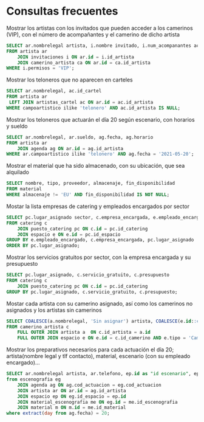 # Consultas frecuentes
Mostrar los artistas con los invitados que pueden acceder a los camerinos (VIP), con el número de acompañantes y el camerino de dicho artista
```sql
SELECT ar.nombrelegal artista, i.nombre invitado, i.num_acompanantes acompañantes, ca.id_camerino
FROM artista ar 
	JOIN invitaciones i ON ar.id = i.id_artista
	JOIN camerino_artista ca ON ar.id = ca.id_artista
WHERE i.permisos = 'VIP';
```
Mostrar los teloneros que no aparecen en carteles
```sql
SELECT ar.nombrelegal, ac.id_cartel
FROM artista ar
 LEFT JOIN artistas_cartel ac ON ar.id = ac.id_artista
WHERE campoartistico ilike 'telonero' AND ac.id_artista IS NULL;
```
Mostrar los teloneros que actuarán el día 20 según escenario, con horarios y sueldo
```sql
SELECT ar.nombrelegal, ar.sueldo, ag.fecha, ag.horario
FROM artista ar
	JOIN agenda ag ON ar.id = ag.id_artista
WHERE ar.campoartistico ilike 'telonero' AND ag.fecha = '2021-05-20';
```
Mostrar el material que ha sido almacenado, con su ubicación, que sea alquilado
```sql
SELECT nombre, tipo, proveedor, almacenaje, fin_disponibilidad
FROM material
WHERE almacenaje != 'EU' AND fin_disponibilidad IS NOT NULL;
```
Mostar la lista empresas de catering y empleados encargados por sector
```sql
SELECT pc.lugar_asignado sector, c.empresa_encargada, e.empleado_encargado
FROM catering c
	JOIN puesto_catering pc ON c.id = pc.id_catering
	JOIN espacio e ON e.id = pc.id_espacio
GROUP BY e.empleado_encargado, c.empresa_encargada, pc.lugar_asignado
ORDER BY pc.lugar_asignado;
```
Mostrar los servicios gratuitos por sector, con la empresa encargada y su presupuesto
```sql
SELECT pc.lugar_asignado, c.servicio_gratuito, c.presupuesto
FROM catering c
	JOIN puesto_catering pc ON c.id = pc.id_catering
GROUP BY pc.lugar_asignado, c.servicio_gratuito, c.presupuesto;
```
Mostar cada artista con su camerino asignado, así como los camerinos no asignados y los artistas sin camerinos
```sql
SELECT COALESCE(a.nombrelegal, 'Sin asignar') artista, COALESCE(e.id::character, 'Sin camerino') id_camerino
FROM camerino_artista c
	FULL OUTER JOIN artista a  ON c.id_artista = a.id
	FULL OUTER JOIN espacio e ON e.id = c.id_camerino AND e.tipo = 'Camerino';
```
Mostrar los preparativos necesarios para cada actuación el día 20; artista(nombre legal y tlf contacto), material, escenario (con su empleado encargado)...
```sql
SELECT ar.nombrelegal artista, ar.telefono, ep.id as "id escenario", ep.empleado_encargado encargado, ag.horario, m.nombre material
from escenografia eg
	JOIN agenda ag ON ag.cod_actuacion = eg.cod_actuacion
	JOIN artista ar ON ar.id = ag.id_artista
	JOIN espacio ep ON eg.id_espacio = ep.id
	JOIN material_escenografia me ON eg.id = me.id_escenografia
	JOIN material m ON m.id = me.id_material
where extract(day from ag.fecha) = 20;
```